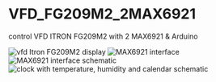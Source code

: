 # VFD_FG209M2_2MAX6921
control VFD ITRON FG209M2 with 2 MAX6921 &amp; Arduino

![vfd Itron FG209M2 display](https://3.bp.blogspot.com/-xC91XjBY-Ok/V6xbZWO7kkI/AAAAAAAAQbk/gnvbOhrwQaYzlRdi3ommemK-8Opp5oJdQCLcB/s1600/FG209M2_display.jpg)
![MAX6921 interface](https://4.bp.blogspot.com/-rkR3qwTgc60/V6xble674hI/AAAAAAAAQbo/pXAnT0TpciIV_lB9KfIxki0e3H2b2_lXQCLcB/s1600/FG209M2_display_cu_2MAX6921.jpg)
![MAX6921 interface schematic](https://3.bp.blogspot.com/-RXJp_N1_geY/V6xcMnphC7I/AAAAAAAAQbw/a_6ehabyVpIaWiilQxSFiqNuEvuvcDmiwCLcB/s1600/schema1_comanda_2MAX6921_la_VFD_FG209M2.png)
![clock with temperature, humidity and calendar schematic](https://2.bp.blogspot.com/-0EZ3UG2tHdc/V6xhk4EDkGI/AAAAAAAAQcg/neEa_S2qRs8WL1EcvBgqFpW70Ghvo_5dwCLcB/s1600/schema3_comanda_2MAX6921_la_VFD_FG209M2.png)
